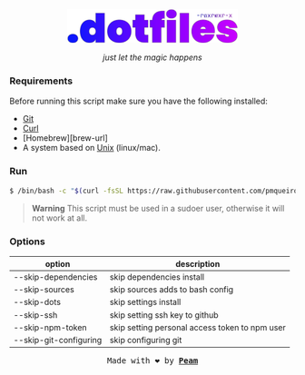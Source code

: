 <!-- VARS -->
[peam-url]: https://pmqueiroz.dev/
[git-url]: https://git-scm.com/
[curl-url]: https://curl.se/
[unix-url]: https://en.wikipedia.org/wiki/Unix
<!-- END_VARS -->

<div align="center" >
   <img src="./.github/assets/logo_wo_blur.svg" width=300>

   _just let the magic happens_
</div>

### Requirements

Before running this script make sure you have the following installed:
   * [Git][git-url]
   * [Curl][curl-url]
   * [Homebrew][brew-url]
   * A system based on [Unix][unix-url] (linux/mac).

### Run

```sh
$ /bin/bash -c "$(curl -fsSL https://raw.githubusercontent.com/pmqueiroz/dotfiles/release/install.sh)"
```
> **Warning** This script must be used in a sudoer user, otherwise it will not work at all.

### Options

| option  |          description             |
|---------|----------------------------------|
| --skip-dependencies | skip dependencies install |
| --skip-sources | skip sources adds to bash config |
| --skip-dots | skip settings install |
| --skip-ssh | skip setting ssh key to github |
| --skip-npm-token | skip setting personal access token to npm user |
| --skip-git-configuring | skip configuring git |

<div align="center">

<samp>Made with :heart: by [**Peam**][peam-url]</samp> 

</div>
